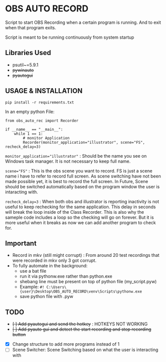 # OBS AUTO RECORD
Script to start OBS Recording when a certain program is running. And to exit when that program exits.

Script is meant to be running continuously from system startup
## Libraries Used
- psutil~=5.9.1
- ~~pywinauto~~
- ~~pyautogui~~


## USAGE & INSTALLATION
`pip install -r requirements.txt`

In an empty python File:

```
from obs_auto_rec import Recorder

if __name__ == "__main__":
    while 1 == 1:
        # monitor Application
        Recorder(monitor_application="illustrator", scene="FS", recheck_delay=3)
```


`monitor_application="illustrator"` : Should be the name you see on Windows task
manager. It is not necessary to keep full name.

`scene="FS"` : This is the obs scene you want to record. FS is just a scene name 
i have to refer to record full screen. As scene switching have not been made possible yet,
it is best to record the full screen. In Future, Scene should be switched automatically
based on the program window the user is intaracting with.

`recheck_delay=3` : When both obs and illustrator is reporting inactivity is not useful
to keep rechecking for the same application. This delay in seconds will break the loop
inside of the Class Recorder. This is also why the sameple code includes a loop so the 
checking will go on forever. But it is more useful when it breaks as now we can add another
program to check for.


## Important
- Record in mkv (still might corrupt) : From around 20 test recordings that were recorded in mkv only 3 got corrupt.
- To fully automate in the background:
  - use a bat file 
  - run it via pythonw.exe rather than python.exe
  - shebang line must be present on top of python file (my_script.pyw)
  - Example: `#! C:\Users\{user}\Desktop\OBS_AUTO_RECORD\venv\Scripts\pythonw.exe`
  - save python file with .pyw

## TODO
- ~~[ ]  Add pyautogui and send the hotkey~~ : HOTKEYS NOT WORKING
- ~~[ ] Add pyauto gui and detect the start recording and stop recording button~~
- [x] Change structure to add more programs instead of 1
- [ ] Scene Switcher: Scene Switching based on what the user is interacting with
